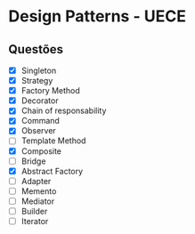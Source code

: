 # Design Patterns - UECE

## Questões

- [x] Singleton
- [x] Strategy
- [x] Factory Method
- [x] Decorator
- [x] Chain of responsability
- [x] Command
- [x] Observer
- [ ] Template Method
- [x] Composite
- [ ] Bridge
- [x] Abstract Factory
- [ ] Adapter
- [ ] Memento
- [ ] Mediator
- [ ] Builder
- [ ] Iterator